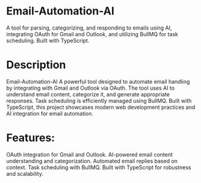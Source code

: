 # Email-Automation-AI
A tool for parsing, categorizing, and responding to emails using AI, integrating OAuth for Gmail and Outlook, and utilizing BullMQ for task scheduling. Built with TypeScript.

# Description
Email-Automation-AI
A powerful tool designed to automate email handling by integrating with Gmail and Outlook via OAuth. The tool uses AI to understand email content, categorize it, and generate appropriate responses. Task scheduling is efficiently managed using BullMQ. Built with TypeScript, this project showcases modern web development practices and AI integration for email automation.

# Features:

OAuth integration for Gmail and Outlook.
AI-powered email content understanding and categorization.
Automated email replies based on context.
Task scheduling with BullMQ.
Built with TypeScript for robustness and scalability.
